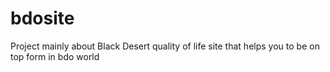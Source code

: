 # bdosite
 Project mainly about Black Desert quality of life site that helps you to be on top form in bdo world 
